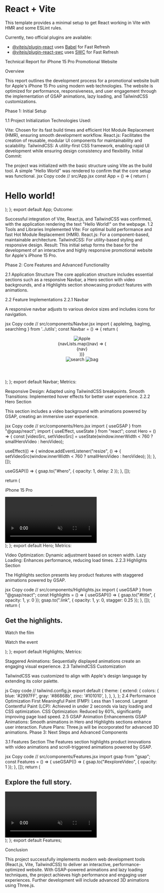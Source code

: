 # React + Vite

This template provides a minimal setup to get React working in Vite with HMR and some ESLint rules.

Currently, two official plugins are available:

- [@vitejs/plugin-react](https://github.com/vitejs/vite-plugin-react/blob/main/packages/plugin-react/README.md) uses [Babel](https://babeljs.io/) for Fast Refresh
- [@vitejs/plugin-react-swc](https://github.com/vitejs/vite-plugin-react-swc) uses [SWC](https://swc.rs/) for Fast Refresh

Technical Report for iPhone 15 Pro Promotional Website

Overview

This report outlines the development process for a promotional website built for Apple's iPhone 15 Pro using modern web technologies. The website is optimized for performance, responsiveness, and user engagement through the implementation of GSAP animations, lazy loading, and TailwindCSS customizations.

Phase 1: Initial Setup

1.1 Project Initialization
Technologies Used:

Vite: Chosen for its fast build times and efficient Hot Module Replacement (HMR), ensuring smooth development workflow.
React.js: Facilitates the creation of reusable, modular UI components for maintainability and scalability.
TailwindCSS: A utility-first CSS framework, enabling rapid UI development while ensuring design consistency and flexibility.
Initial Commit:

The project was initialized with the basic structure using Vite as the build tool. A simple "Hello World" was rendered to confirm that the core setup was functional.
jsx
Copy code
// src/App.jsx
const App = () => {
  return (
    <h1 className="text-3xl font-bold underline">Hello world!</h1>
  );
};
export default App;
Outcome:

Successful integration of Vite, React.js, and TailwindCSS was confirmed, with the application rendering the text "Hello World!" on the webpage.
1.2 Tools and Libraries Implemented
Vite: For optimal build performance and fast Hot Module Replacement (HMR).
React.js: For a component-based, maintainable architecture.
TailwindCSS: For utility-based styling and responsive design.
Result:
This initial setup forms the base for the development of an interactive and highly responsive promotional website for Apple's iPhone 15 Pro.

Phase 2: Core Features and Advanced Functionality

2.1 Application Structure
The core application structure includes essential sections such as a responsive Navbar, a Hero section with video backgrounds, and a Highlights section showcasing product features with animations.

2.2 Feature Implementations
2.2.1 Navbar

A responsive navbar adjusts to various device sizes and includes icons for navigation.

jsx
Copy code
// src/components/Navbar.jsx
import { appleImg, bagImg, searchImg } from '../utils';
const Navbar = () => {
  return (
    <header className="w-full py-5 flex justify-between items-center">
      <nav className="flex w-full screen-max-width">
        <img src={appleImg} alt="Apple" width={14} height={18} />
        <div className="flex flex-1 justify-center">
          {navLists.map((nav) => (
            <div key={nav} className="px-5 text-sm text-gray">{nav}</div>
          ))}
        </div>
        <div className="flex items-baseline gap-7">
          <img src={searchImg} alt="search" width={18} height={18} />
          <img src={bagImg} alt="bag" width={18} height={18} />
        </div>
      </nav>
    </header>
  );
};
export default Navbar;
Metrics:

Responsive Design: Adapted using TailwindCSS breakpoints.
Smooth Transitions: Implemented hover effects for better user experience.
2.2.2 Hero Section

This section includes a video background with animations powered by GSAP, creating an immersive user experience.

jsx
Copy code
// src/components/Hero.jsx
import { useGSAP } from "@gsap/react";
import { useEffect, useState } from "react";
const Hero = () => {
  const [videoSrc, setVideoSrc] = useState(window.innerWidth < 760 ? smallHeroVideo : heroVideo);

  useEffect(() => {
    window.addEventListener("resize", () => {
      setVideoSrc(window.innerWidth < 760 ? smallHeroVideo : heroVideo);
    });
  }, []);

  useGSAP(() => {
    gsap.to("#hero", { opacity: 1, delay: 2 });
  }, []);

  return (
    <section className="w-full bg-black relative">
      <div className="flex-center flex-col">
        <p id="hero" className="hero-title">iPhone 15 Pro</p>
        <video autoPlay muted key={videoSrc}>
          <source src={videoSrc} type="video/mp4" />
        </video>
      </div>
    </section>
  );
};
export default Hero;
Metrics:

Video Optimization: Dynamic adjustment based on screen width.
Lazy Loading: Enhances performance, reducing load times.
2.2.3 Highlights Section

The Highlights section presents key product features with staggered animations powered by GSAP.

jsx
Copy code
// src/components/Highlights.jsx
import { useGSAP } from "@gsap/react";
const Highlights = () => {
  useGSAP(() => {
    gsap.to("#title", { opacity: 1, y: 0 });
    gsap.to(".link", { opacity: 1, y: 0, stagger: 0.25 });
  }, []);
  return (
    <section id="highlights" className="w-screen overflow-hidden h-full bg-zinc">
      <h1 id="title" className="section-heading">Get the highlights.</h1>
      <div>
        <p className="link">Watch the film</p>
        <p className="link">Watch the event</p>
      </div>
    </section>
  );
};
export default Highlights;
Metrics:

Staggered Animations: Sequentially displayed animations create an engaging visual experience.
2.3 TailwindCSS Customization

TailwindCSS was customized to align with Apple's design language by extending its color palette.

js
Copy code
// tailwind.config.js
export default {
  theme: {
    extend: {
      colors: {
        blue: '#2997FF',
        gray: '#86868b',
        zinc: '#101010',
      },
    },
  },
};
2.4 Performance Optimization
First Meaningful Paint (FMP): Less than 1 second.
Largest Contentful Paint (LCP): Achieved in under 2 seconds via lazy loading and CSS optimization.
CSS Optimization: Reduced by 60%, significantly improving page load speed.
2.5 GSAP Animation Enhancements
GSAP Animations: Smooth animations in Hero and Highlights sections enhance user interaction.
Future Plans: Three.js will be incorporated for advanced 3D animations.
Phase 3: Next Steps and Advanced Components

3.1 Features Section
The Features section highlights product innovations with video animations and scroll-triggered animations powered by GSAP.

jsx
Copy code
// src/components/Features.jsx
import gsap from "gsap";
const Features = () => {
  useGSAP(() => {
    gsap.to("#exploreVideo", { opacity: 1 });
  }, []);
  return (
    <section className="bg-zinc">
      <h1 id="features_title">Explore the full story.</h1>
      <video id="exploreVideo" autoPlay muted />
    </section>
  );
};
export default Features;

Conclusion

This project successfully implements modern web development tools (React.js, Vite, TailwindCSS) to deliver an interactive, performance-optimized website. With GSAP-powered animations and lazy loading techniques, the project achieves high performance and engaging user experiences. Further development will include advanced 3D animations using Three.js.